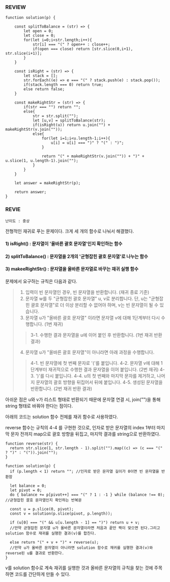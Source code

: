 ### REVIEW

```
function solution(p) {
    
    const splitToBalance = (str) => {
        let open = 0;
        let close = 0;
        for(let i=0;i<str.length;i++){
            str[i] === "(" ? open++ : close++;
            if(open === close) return [str.slice(0,i+1), str.slice(i+1)];
        }
    }
    
    const isRight = (str) => {
        let stack = [];
        str.forEach((e) => e === "(" ? stack.push(e) : stack.pop());
        if(stack.length === 0) return true;
        else return false;
    }
    
    const makeRightStr = (str) => {
        if(str === "") return "";
        else{
            str = str.split("");
            let [u,v] = splitToBalance(str);
            if(isRight(u)) return u.join("") + makeRightStr(v.join(""));
            else{
                for(let i=1;i<u.length-1;i++){
                    u[i] = u[i] === ")" ? "(" : ")";
                }
                
                return "(" + makeRightStr(v.join("")) + ")" + u.slice(1, u.length-1).join("");
            }
        }
    }
    
    let answer = makeRightStr(p);
    
    return answer;
}
```

### REVIE

`난이도 : 중상`

전형적인 재귀로 푸는 문제이다. 크게 세 개의 함수로 나눠서 해결했다.

#### 1) isRight() : 문자열이 '올바른 괄호 문자열'인지 확인하는 함수
#### 2) splitToBalance() : 문자열을 2개의 '균형잡힌 괄호 문자열'로 나누는 함수
#### 3) makeeRightStr() : 문자열을 올바른 문자열로 바꾸는 재귀 실행 함수 

문제에서 요구하는 규칙은 다음과 같다.

> 1. 입력이 빈 문자열인 경우, 빈 문자열을 반환합니다. (재귀 종료 기준)
> 2. 문자열 w를 두 "균형잡힌 괄호 문자열" u, v로 분리합니다. 단, u는 "균형잡힌 괄호 문자열"로 더 이상 분리할 수 없어야 하며, v는 빈 문자열이 될 수 있습니다. 
> 3. 문자열 u가 "올바른 괄호 문자열" 이라면 문자열 v에 대해 1단계부터 다시 수행합니다. (1번 재귀)
>> 3-1. 수행한 결과 문자열을 u에 이어 붙인 후 반환합니다. (1번 재귀 반환 결과)
> 4. 문자열 u가 "올바른 괄호 문자열"이 아니라면 아래 과정을 수행합니다. 
>> 4-1. 빈 문자열에 첫 번째 문자로 '('를 붙입니다. 
>> 4-2. 문자열 v에 대해 1단계부터 재귀적으로 수행한 결과 문자열을 이어 붙입니다. (2번 재귀)
>> 4-3. ')'를 다시 붙입니다. 
>> 4-4. u의 첫 번째와 마지막 문자를 제거하고, 나머지 문자열의 괄호 방향을 뒤집어서 뒤에 붙입니다. 
>> 4-5. 생성된 문자열을 반환합니다. (2번 재귀 반환 결과)

아쉬운 점은 u와 v가 리스트 형태로 반환되기 때문에 문자열 연결 시, join("")을 통해 string 형태로 바꿔야 한다는 점이다.

아래의 코드는 solution 함수 전체를 재귀 함수로 사용하였다.

reverse 함수는 규칙의 4-4 를 구현한 것으로, 인자로 받은 문자열의 index 1부터 마지막 문자 전까지 map으로 괄호 방향을 뒤집고, 마지막 결과를 string으로 반환하였다.

```
function reverse(str) {
  return str.slice(1, str.length - 1).split("").map((c) => (c === "(" ? ")" : "(")).join("");
}

function solution(p) {
  if (p.length < 1) return ""; //인자로 받은 문자열 길이가 0이면 빈 문자열을 반환함

  let balance = 0;
  let pivot = 0;
  do { balance += p[pivot++] === "(" ? 1 : -1 } while (balance !== 0); //균형잡힌 괄호 문자열인지 확인하는 반복문

  const u = p.slice(0, pivot); 
  const v = solution(p.slice(pivot, p.length));

  if (u[0] === "(" && u[u.length - 1] == ")") return u + v;
  //만약 균형잡힌 문자열 u가 올바른 문자열이라면 처음과 끝만 짝이 맞으면 된다.그리고 solution 함수로 재귀를 실행한 결과(v)를 합친다.
  
  else return "(" + v + ")" + reverse(u);
  //만약 u가 올바른 문자열이 아니라면 solution 함수로 재귀를 실행한 결과(v)와 reverse된 u를 결과로 반환한다.
}
```
v를 solution 함수로 계속 재귀를 실행한 것과 올바른 문자열의 규칙을 찾는 것에 주목하면 코드를 간단하게 만들 수 있다.
